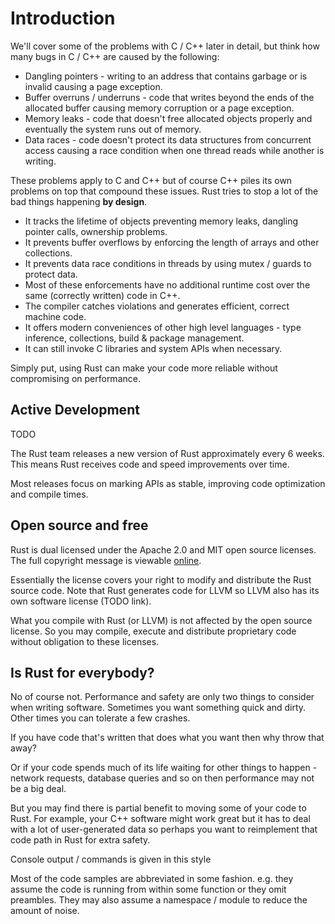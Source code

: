 # Introduction

We'll cover some of the problems with C / C++ later in detail, but think how many bugs in C / C++ are caused by the following:

* Dangling pointers - writing to an address that contains garbage or is invalid causing a page exception.
* Buffer overruns / underruns - code that writes beyond the ends of the allocated buffer causing memory corruption or a page exception.
* Memory leaks - code that doesn't free allocated objects properly and eventually the system runs out of memory.
* Data races - code doesn't protect its data structures from concurrent access causing a race condition when one thread reads while another is writing.

These problems apply to C and C++ but of course C++ piles its own problems on top that compound these issues.
Rust tries to stop a lot of the bad things happening **by design**.

* It tracks the lifetime of objects preventing memory leaks, dangling pointer calls, ownership problems.
* It prevents buffer overflows by enforcing the length of arrays and other collections.
* It prevents data race conditions in threads by using mutex / guards to protect data.
* Most of these enforcements have no additional runtime cost over the same (correctly written) code in C++.
* The compiler catches violations and generates efficient, correct machine code.
* It offers modern conveniences of other high level languages - type  inference, collections, build & package management.
* It can still invoke C libraries and system APIs when necessary.

Simply put, using Rust can make your code more reliable without compromising on performance.

## Active Development

TODO

The Rust team releases a new version of Rust approximately every 6 weeks. This means Rust receives code and speed improvements over time.

Most releases focus on marking APIs as stable, improving code optimization and compile times.

## Open source and free

Rust is dual licensed under the Apache 2.0 and MIT open source licenses. The full copyright message is viewable [online](https://github.com/rust-lang/rust/blob/master/COPYRIGHT).

Essentially the license covers your right to modify and distribute the Rust source code. Note that Rust generates code for LLVM so LLVM also has its own software license (TODO link).

What you compile with Rust (or LLVM) is not affected by the open source license. So you may compile, execute and distribute proprietary code without obligation to these licenses.

## Is Rust for everybody?

No of course not. Performance and safety are only two things to consider when writing software. Sometimes you want something quick and dirty. Other times you can tolerate a few crashes.

If you have code that's written that does what you want then why throw that away?

Or if your code spends much of its life waiting for other things to happen - network requests, database queries and so on then performance may not be a big deal.

But you may find there is partial benefit to moving some of your code to Rust. For example, your C++ software might work great but it has to deal with a lot of user-generated data so perhaps you want to reimplement that code path in Rust for extra safety.




Console output / commands is given in this style

Most of the code samples are abbreviated in some fashion. e.g. they assume the code is running from within some function or they omit preambles. They may also assume a namespace / module to reduce the amount of noise.
